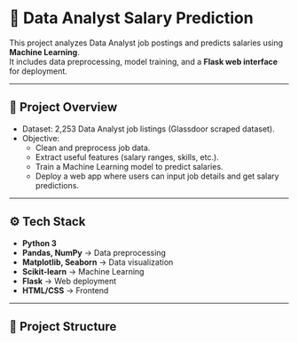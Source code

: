 # 💼 Data Analyst Salary Prediction

This project analyzes Data Analyst job postings and predicts salaries using **Machine Learning**.  
It includes data preprocessing, model training, and a **Flask web interface** for deployment.

---

## 📌 Project Overview
- Dataset: 2,253 Data Analyst job listings (Glassdoor scraped dataset).  
- Objective:
  - Clean and preprocess job data.
  - Extract useful features (salary ranges, skills, etc.).
  - Train a Machine Learning model to predict salaries.
  - Deploy a web app where users can input job details and get salary predictions.

---

## ⚙️ Tech Stack
- **Python 3**
- **Pandas, NumPy** → Data preprocessing  
- **Matplotlib, Seaborn** → Data visualization  
- **Scikit-learn** → Machine Learning  
- **Flask** → Web deployment  
- **HTML/CSS** → Frontend  

---

## 📂 Project Structure
